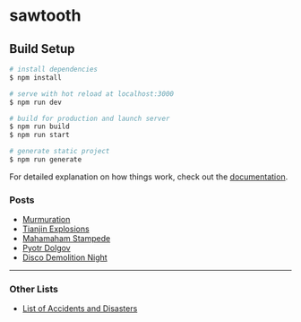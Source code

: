 # sawtooth

## Build Setup

```bash
# install dependencies
$ npm install

# serve with hot reload at localhost:3000
$ npm run dev

# build for production and launch server
$ npm run build
$ npm run start

# generate static project
$ npm run generate
```

For detailed explanation on how things work, check out the [documentation](https://nuxtjs.org).



### Posts

- [Murmuration](https://en.wikipedia.org/wiki/Flocking_\(behavior\))
- [Tianjin Explosions](https://en.wikipedia.org/wiki/2015_Tianjin_explosions)
- [Mahamaham Stampede](https://en.wikipedia.org/wiki/Mahamaham_stampede)
- [Pyotr Dolgov](https://en.wikipedia.org/wiki/Pyotr_Dolgov)
- [Disco Demolition Night](https://en.wikipedia.org/wiki/Disco_Demolition_Night)

---

### Other Lists

- [List of Accidents and Disasters](https://en.wikipedia.org/wiki/List_of_accidents_and_disasters_by_death_toll)
